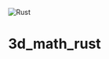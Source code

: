 ![Rust](https://github.com/stesel/math_3d_rust/workflows/Rust/badge.svg?branch=master)
# 3d_math_rust

